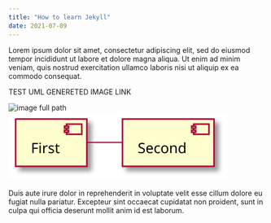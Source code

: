```yaml
---
title: "How to learn Jekyll"
date: 2021-07-09
---
```

Lorem ipsum dolor sit amet, consectetur adipiscing elit, sed do eiusmod tempor incididunt ut labore et dolore magna aliqua. Ut enim ad minim veniam, quis nostrud exercitation ullamco laboris nisi ut aliquip ex ea commodo consequat.

TEST UML GENERETED IMAGE LINK

![image full path](https://raw.githubusercontent.com/anna-bondarieva/jekyll-plantulm-repo/e93c5cbb984074f641a458cf594379c23f6cffd7/uml/f9c0a3f22b87ac41771ecda270f82089.svg)
![image short path](uml/f9c0a3f22b87ac41771ecda270f82089.svg)

Duis aute irure dolor in reprehenderit in voluptate velit esse cillum dolore eu fugiat nulla pariatur. Excepteur sint occaecat cupidatat non proident, sunt in culpa qui officia deserunt mollit anim id est laborum.
